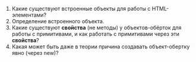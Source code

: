 1. Какие существуют встроенные объекты для работы с HTML-элементами?
1. Определение встроенного объекта.
1. Какие существуют **свойства** (не методы) у объектов-обёрток для работы с примитивами, и как работать с примитивами через эти **свойства**?
1. Какая может быть даже в теории причина создавать объект-обертку явно (через new)?
